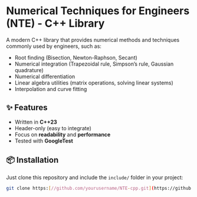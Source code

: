 # Numerical Techniques for Engineers (NTE) - C++ Library

A modern C++ library that provides numerical methods and techniques commonly used by engineers, such as:
- Root finding (Bisection, Newton-Raphson, Secant)
- Numerical integration (Trapezoidal rule, Simpson’s rule, Gaussian quadrature)
- Numerical differentiation
- Linear algebra utilities (matrix operations, solving linear systems)
- Interpolation and curve fitting

## ✨ Features
- Written in **C++23**
- Header-only (easy to integrate)
- Focus on **readability** and **performance**
- Tested with **GoogleTest**

## 📦 Installation
Just clone this repository and include the `include/` folder in your project:

```bash
git clone https:[//github.com/yourusername/NTE-cpp.git](https://github.com/Ali980-eng/MyCpp/blob/main/MyLibrarys/Numerical/V1/Numerical.hpp)
